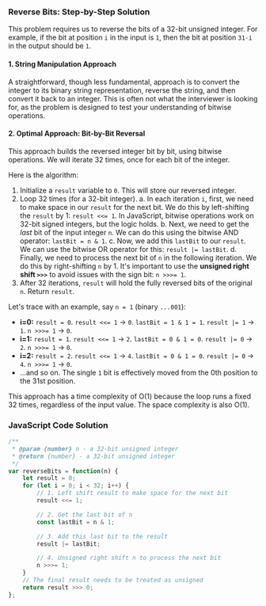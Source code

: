### Reverse Bits: Step-by-Step Solution

This problem requires us to reverse the bits of a 32-bit unsigned integer. For example, if the bit at position `i` in the input is `1`, then the bit at position `31-i` in the output should be `1`.

#### 1. String Manipulation Approach

A straightforward, though less fundamental, approach is to convert the integer to its binary string representation, reverse the string, and then convert it back to an integer. This is often not what the interviewer is looking for, as the problem is designed to test your understanding of bitwise operations.

#### 2. Optimal Approach: Bit-by-Bit Reversal

This approach builds the reversed integer bit by bit, using bitwise operations. We will iterate 32 times, once for each bit of the integer.

Here is the algorithm:

1.  Initialize a `result` variable to `0`. This will store our reversed integer.
2.  Loop 32 times (for a 32-bit integer).
    a. In each iteration `i`, first, we need to make space in our `result` for the next bit. We do this by left-shifting the `result` by 1: `result <<= 1`. In JavaScript, bitwise operations work on 32-bit signed integers, but the logic holds.
    b. Next, we need to get the *last* bit of the input integer `n`. We can do this using the bitwise AND operator: `lastBit = n & 1`.
    c. Now, we add this `lastBit` to our `result`. We can use the bitwise OR operator for this: `result |= lastBit`.
    d. Finally, we need to process the next bit of `n` in the following iteration. We do this by right-shifting `n` by 1. It's important to use the **unsigned right shift `>>>`** to avoid issues with the sign bit: `n >>>= 1`.
3.  After 32 iterations, `result` will hold the fully reversed bits of the original `n`. Return `result`.

Let's trace with an example, say `n = 1` (binary `...001`):
- **i=0:** `result = 0`. `result <<= 1` -> `0`. `lastBit = 1 & 1 = 1`. `result |= 1` -> `1`. `n >>>= 1` -> `0`.
- **i=1:** `result = 1`. `result <<= 1` -> `2`. `lastBit = 0 & 1 = 0`. `result |= 0` -> `2`. `n >>>= 1` -> `0`.
- **i=2:** `result = 2`. `result <<= 1` -> `4`. `lastBit = 0 & 1 = 0`. `result |= 0` -> `4`. `n >>>= 1` -> `0`.
- ...and so on. The single `1` bit is effectively moved from the 0th position to the 31st position.

This approach has a time complexity of O(1) because the loop runs a fixed 32 times, regardless of the input value. The space complexity is also O(1).

### JavaScript Code Solution

```javascript
/**
 * @param {number} n - a 32-bit unsigned integer
 * @return {number} - a 32-bit unsigned integer
 */
var reverseBits = function(n) {
    let result = 0;
    for (let i = 0; i < 32; i++) {
        // 1. Left shift result to make space for the next bit
        result <<= 1;

        // 2. Get the last bit of n
        const lastBit = n & 1;

        // 3. Add this last bit to the result
        result |= lastBit;

        // 4. Unsigned right shift n to process the next bit
        n >>>= 1;
    }
    // The final result needs to be treated as unsigned
    return result >>> 0;
};
```
